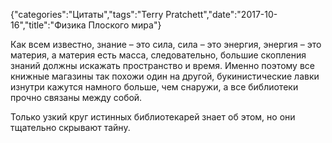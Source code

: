 {"categories":"Цитаты","tags":"Terry Pratchett","date":"2017-10-16","title":"Физика Плоского мира"}

Как всем известно, знание – это сила, сила – это энергия, энергия – это материя, а материя есть масса, следовательно, большие скопления знаний должны искажать пространство и время. Именно поэтому все книжные магазины так похожи один на другой, букинистические лавки изнутри кажутся намного больше, чем снаружи, а все библиотеки прочно связаны между собой.

Только узкий круг истинных библиотекарей знает об этом, но они тщательно скрывают тайну.

